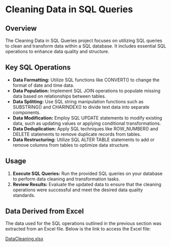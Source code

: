 # Cleaning Data in SQL Queries

## Overview

The Cleaning Data in SQL Queries project focuses on utilizing SQL queries to clean and transform data within a SQL database. It includes essential SQL operations to enhance data quality and structure.

## Key SQL Operations

- **Data Formatting:** Utilize SQL functions like CONVERT() to change the format of date and time data.
- **Data Population:** Implement SQL JOIN operations to populate missing data based on relationships between tables.
- **Data Splitting:** Use SQL string manipulation functions such as SUBSTRING() and CHARINDEX() to divide text data into separate components.
- **Data Modification:** Employ SQL UPDATE statements to modify existing data, such as updating values or applying conditional transformations.
- **Data Deduplication:** Apply SQL techniques like ROW_NUMBER() and DELETE statements to remove duplicate records from tables.
- **Data Restructuring:** Utilize SQL ALTER TABLE statements to add or remove columns from tables to optimize data structure.

## Usage

1. **Execute SQL Queries:** Run the provided SQL queries on your database to perform data cleaning and transformation tasks.
2. **Review Results:** Evaluate the updated data to ensure that the cleaning operations were successful and meet the desired data quality standards.


## Data Derived from Excel

The data used for the SQL operations outlined in the previous section was extracted from an Excel file. Below is the link to access the Excel file:

[DataCleaning.xlsx](https://raw.githubusercontent.com/AlexTheAnalyst/PortfolioProjects/main/Nashville%20Housing%20Data%20for%20Data%20Cleaning.xlsx)
